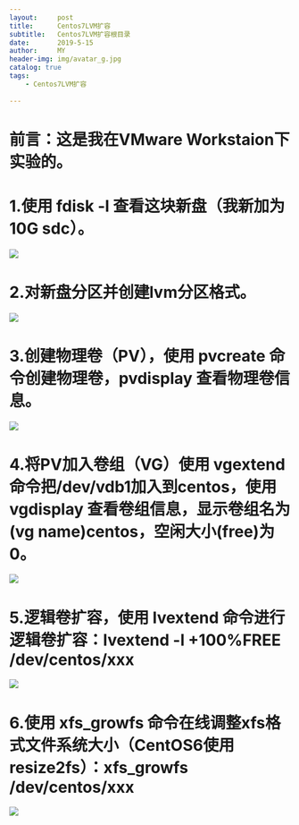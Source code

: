 ```yaml
---
layout:     post
title:      Centos7LVM扩容
subtitle:   Centos7LVM扩容根目录
date:       2019-5-15
author:     MY
header-img: img/avatar_g.jpg
catalog: true
tags:
    - Centos7LVM扩容
    
---
```


#  前言：这是我在VMware Workstaion下实验的。



#  1.使用 fdisk -l 查看这块新盘（我新加为10G sdc）。
![](LVM/LVM1_LI.png)




#  2.对新盘分区并创建lvm分区格式。
![](LVM/LVM2_LI.png)



#  3.创建物理卷（PV），使用 pvcreate 命令创建物理卷，pvdisplay 查看物理卷信息。
![](LVM/LVM3_LI.png)



 
#  4.将PV加入卷组（VG）使用 vgextend 命令把/dev/vdb1加入到centos，使用 vgdisplay 查看卷组信息，显示卷组名为(vg name)centos，空闲大小(free)为0。
![](LVM/LVM4_LI.png)




#  5.逻辑卷扩容，使用 lvextend 命令进行逻辑卷扩容：lvextend -l +100%FREE /dev/centos/xxx
![](LVM/LVM5_LI.png)



#  6.使用 xfs_growfs 命令在线调整xfs格式文件系统大小（CentOS6使用resize2fs）：xfs_growfs /dev/centos/xxx
![](LVM/LVM6_LI.png)



